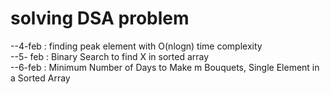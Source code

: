 # solving DSA problem 
--4-feb : finding peak element with O(nlogn) time complexity <br>
--5- feb : Binary Search to find X in sorted array <br>
--6-feb : Minimum Number of Days to Make m Bouquets, Single Element in a Sorted Array

